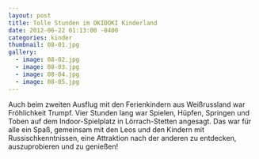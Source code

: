 ```yaml
---
layout: post
title: Tolle Stunden im OKIDOKI Kinderland
date: 2012-06-22 01:13:00 -0400
categories: kinder
thumbnail: 08-01.jpg
gallery:
  - image: 08-02.jpg
  - image: 08-03.jpg
  - image: 08-04.jpg
  - image: 08-05.jpg
---
```

Auch beim zweiten Ausflug mit den Ferienkindern aus Weißrussland war Fröhlichkeit Trumpf. Vier Stunden lang war Spielen, Hüpfen, Springen und Toben auf dem Indoor-Spielplatz in Lörrach-Stetten angesagt. Das war für alle ein Spaß, gemeinsam mit den Leos und den Kindern mit Russischkenntnissen, eine Attraktion nach der anderen zu entdecken, auszuprobieren und zu genießen!